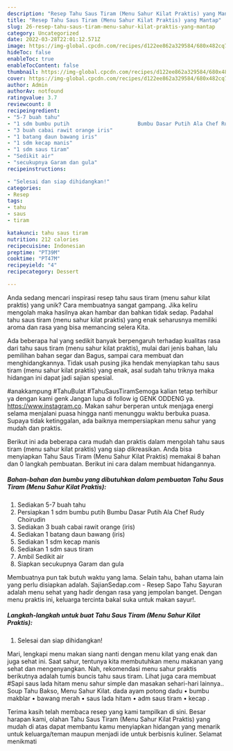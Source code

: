 ```yaml
---
description: "Resep Tahu Saus Tiram (Menu Sahur Kilat Praktis) yang Mantap"
title: "Resep Tahu Saus Tiram (Menu Sahur Kilat Praktis) yang Mantap"
slug: 26-resep-tahu-saus-tiram-menu-sahur-kilat-praktis-yang-mantap
category: Uncategorized
date: 2022-03-28T22:01:12.571Z
image: https://img-global.cpcdn.com/recipes/d122ee862a329584/680x482cq70/tahu-saus-tiram-menu-sahur-kilat-praktis-foto-resep-utama.jpg
hideToc: false
enableToc: true
enableTocContent: false
thumbnail: https://img-global.cpcdn.com/recipes/d122ee862a329584/680x482cq70/tahu-saus-tiram-menu-sahur-kilat-praktis-foto-resep-utama.jpg
cover: https://img-global.cpcdn.com/recipes/d122ee862a329584/680x482cq70/tahu-saus-tiram-menu-sahur-kilat-praktis-foto-resep-utama.jpg
author: Admin
authorAv: notfound
ratingvalue: 3.7
reviewcount: 8
recipeingredient:
- "5-7 buah tahu"
- "1 sdm bumbu putih                      Bumbu Dasar Putih Ala Chef Rudy Choirudin"
- "3 buah cabai rawit orange iris"
- "1 batang daun bawang iris"
- "1 sdm kecap manis"
- "1 sdm saus tiram"
- "Sedikit air"
- "secukupnya Garam dan gula"
recipeinstructions:

- "Selesai dan siap dihidangkan!"
categories:
- Resep
tags:
- tahu
- saus
- tiram

katakunci: tahu saus tiram 
nutrition: 212 calories
recipecuisine: Indonesian
preptime: "PT39M"
cooktime: "PT47M"
recipeyield: "4"
recipecategory: Dessert

---
```





Anda sedang mencari inspirasi resep tahu saus tiram (menu sahur kilat praktis) yang unik? Cara membuatnya sangat gampang. Jika keliru mengolah maka hasilnya akan hambar dan bahkan tidak sedap. Padahal tahu saus tiram (menu sahur kilat praktis) yang enak seharusnya memiliki aroma dan rasa yang bisa memancing selera Kita.





Ada beberapa hal yang sedikit banyak berpengaruh terhadap kualitas rasa dari tahu saus tiram (menu sahur kilat praktis), mulai dari jenis bahan, lalu pemilihan bahan segar dan Bagus, sampai cara membuat dan menghidangkannya. Tidak usah pusing jika hendak menyiapkan tahu saus tiram (menu sahur kilat praktis) yang enak,      asal sudah tahu triknya maka hidangan ini dapat jadi sajian spesial.














#anakkampung #TahuBulat #TahuSausTiramSemoga kalian tetap terhibur ya dengan kami genk Jangan lupa di follow ig GENK ODDENG ya. https://www.instagram.co. Makan sahur berperan untuk menjaga energi selama menjalani puasa hingga nanti menunggu waktu berbuka puasa. Supaya tidak ketinggalan, ada baiknya mempersiapkan menu sahur yang mudah dan praktis.






Berikut ini ada beberapa cara mudah dan praktis dalam mengolah tahu saus tiram (menu sahur kilat praktis) yang siap dikreasikan. Anda bisa menyiapkan Tahu Saus Tiram (Menu Sahur Kilat Praktis) memakai 8 bahan dan 0 langkah pembuatan. Berikut ini cara dalam membuat hidangannya.

<!--inarticleads1-->

##### Bahan-bahan dan bumbu yang dibutuhkan dalam pembuatan Tahu Saus Tiram (Menu Sahur Kilat Praktis):

1. Sediakan 5-7 buah tahu
1. Persiapkan 1 sdm bumbu putih                      Bumbu Dasar Putih Ala Chef Rudy Choirudin
1. Sediakan 3 buah cabai rawit orange (iris)
1. Sediakan 1 batang daun bawang (iris)
1. Sediakan 1 sdm kecap manis
1. Sediakan 1 sdm saus tiram
1. Ambil Sedikit air
1. Siapkan secukupnya Garam dan gula


Membuatnya pun tak butuh waktu yang lama. Selain tahu, bahan utama lain yang perlu disiapkan adalah. SajianSedap.com - Resep Sapo Tahu Sayuran adalah menu sehat yang hadir dengan rasa yang jempolan banget. Dengan menu praktis ini, keluarga tercinta bakal suka untuk makan sayur!. 

<!--inarticleads2-->

##### Langkah-langkah untuk buat Tahu Saus Tiram (Menu Sahur Kilat Praktis):


1. Selesai dan siap dihidangkan!

Mari, lengkapi menu makan siang nanti dengan menu kilat yang enak dan juga sehat ini. Saat sahur, tentunya kita membutuhkan menu makanan yang sehat dan mengenyangkan. Nah, rekomendasi menu sahur praktis berikutnya adalah tumis buncis tahu saus tiram. Lihat juga cara membuat #Sapi saus lada hitam menu sahur simple dan masakan sehari-hari lainnya.. Soup Tahu Bakso, Menu Sahur Kilat. dada ayam potong dadu • bumbu makblar • bawang merah • saus lada hitam • adm saus tiram • kecap . 

Terima kasih telah membaca resep yang kami tampilkan di sini. Besar harapan kami, olahan Tahu Saus Tiram (Menu Sahur Kilat Praktis) yang mudah di atas dapat membantu kamu menyiapkan hidangan yang menarik untuk keluarga/teman maupun menjadi ide untuk berbisnis kuliner. Selamat menikmati
